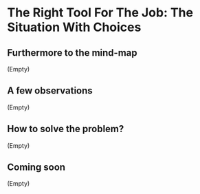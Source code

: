 # The Right Tool For The Job: The Situation With Choices

## Furthermore to the mind-map

(Empty)

## A few observations

(Empty)

## How to solve the problem?

(Empty)

## Coming soon

(Empty)
